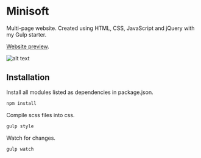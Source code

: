 # Minisoft
Multi-page website. Created using HTML, CSS, JavaScript and jQuery with my Gulp starter.

[Website preview](https://naughty-meitner-6af5a9.netlify.app/).

![alt text](https://i.imgur.com/Xi9gMZE.png)

## Installation

Install all modules listed as dependencies in package.json.

```bash
npm install
```

Compile scss files into css.

```bash
gulp style
```

Watch for changes.

```bash
gulp watch
```


